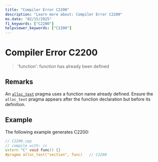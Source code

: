 ```yaml
---
title: "Compiler Error C2200"
description: "Learn more about: Compiler Error C2200"
ms.date: "02/15/2025"
f1_keywords: ["C2200"]
helpviewer_keywords: ["C2200"]
---
```

# Compiler Error C2200

> 'function': function has already been defined

## Remarks

An [`alloc_text`](../../preprocessor/alloc-text.md) pragma uses a function name already defined. Ensure the `alloc_text` pragma appears after the function declaration but before its definition.

## Example

The following example generates C2200:

```cpp
// C2200.cpp
// compile with: /c
extern "C" void func() {}
#pragma alloc_text("section", func)   // C2200
```
